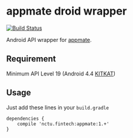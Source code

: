 # appmate droid wrapper

[![Build Status](https://travis-ci.org/APCLab/appmate_droid.svg?branch=master)](https://travis-ci.org/APCLab/appmate_droid)

Android API wrapper for [appmate].

## Requirement

Minimum API Level 19 (Android 4.4 [KITKAT])

## Usage

Just add these lines in your `build.gradle`

```
dependencies {
    compile 'nctu.fintech:appmate:1.+'
}
```

[appmate]: /APCLab/appmate
[KITKAT]: https://developer.android.com/about/versions/android-4.4.html
